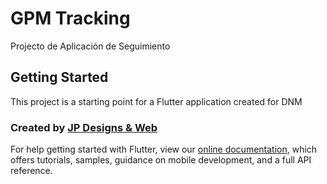 # GPM Tracking

Projecto de Aplicación de Seguimiento

## Getting Started

This project is a starting point for a Flutter application created for DNM

### Created by [JP Designs & Web](https://jpdesignsweb.com)

For help getting started with Flutter, view our
[online documentation](https://flutter.dev/docs), which offers tutorials,
samples, guidance on mobile development, and a full API reference.
